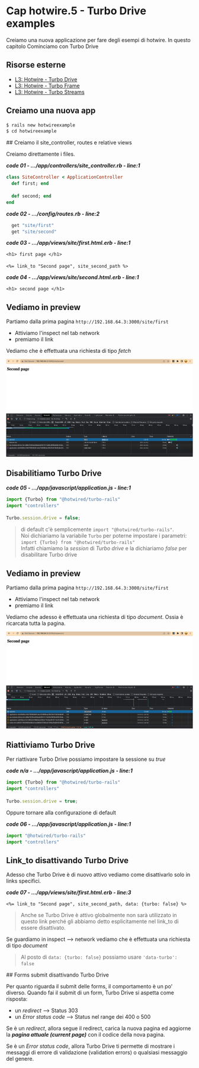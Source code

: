 # <a name="top"></a> Cap hotwire.5 - Turbo Drive examples

Creiamo una nuova applicazione per fare degli esempi di hotwire.
In questo capitolo Cominciamo con Turbo Drive



## Risorse esterne

- [L3: Hotwire - Turbo Drive](https://school.mixandgo.com/targets/257)
- [L3: Hotwire - Turbo Frame](https://school.mixandgo.com/targets/258)
- [L3: Hotwire - Turbo Streams](https://school.mixandgo.com/targets/259)



## Creiamo una nuova app

```bash
$ rails new hotwireexample
$ cd hotwireexample
```



## Creiamo il site_controller, routes e relative views

Creiamo direttamente i files.

***code 01 - .../app/controllers/site_controller.rb - line:1***

```ruby
class SiteController < ApplicationController
  def first; end

  def second; end
end
```


***code 02 - .../config/routes.rb - line:2***

```ruby
  get "site/first"
  get "site/second"
```


***code 03 - .../app/views/site/first.html.erb - line:1***

```html+erb
<h1> first page </h1>

<%= link_to "Second page", site_second_path %>
```

***code 04 - .../app/views/site/second.html.erb - line:1***

```html+erb
<h1> second page </h1>
```



## Vediamo in preview

Partiamo dalla prima pagina `http://192.168.64.3:3000/site/first` 

- Attiviamo l'inspect nel tab network
- premiamo il link

Vediamo che è effettuata una richiesta di tipo *fetch*

![fig01](https://github.com/flaviobordonidev/leanpubabrandnewcms/blob/master/99-code_references/hotwire/02_fig01-turbo_drive-inspect_network_fetch.png)



## Disabilitiamo Turbo Drive

***code 05 - .../app/javascript/application.js - line:1***

```javascript
import {Turbo} from "@hotwired/turbo-rails"
import "controllers"

Turbo.session.drive = false;
```

> di default c'è semplicemente `import "@hotwired/turbo-rails"`.</br>
> Noi dichiariamo la variabile `Turbo` per poterne impostare i parametri: `import {Turbo} from "@hotwired/turbo-rails"`</br>
> Infatti chiamiamo la *session* di *Turbo drive* e la dichiariamo *false* per disabilitare Turbo drive



## Vediamo in preview

Partiamo dalla prima pagina `http://192.168.64.3:3000/site/first` 

- Attiviamo l'inspect nel tab network
- premiamo il link

Vediamo che adesso è effettuata una richiesta di tipo *document*. Ossia è ricarcata tutta la pagina.

![fig02](https://github.com/flaviobordonidev/leanpubabrandnewcms/blob/master/99-code_references/hotwire/02_fig02-turbo_drive-inspect_network_document.png)



## Riattiviamo Turbo Drive

Per riattivare Turbo Drive possiamo impostare la sessione su *true*

***code n/a - .../app/javascript/application.js - line:1***

```javascript
import {Turbo} from "@hotwired/turbo-rails"
import "controllers"

Turbo.session.drive = true;
```

Oppure tornare alla configurazione di default

***code 06 - .../app/javascript/application.js - line:1***

```javascript
import "@hotwired/turbo-rails"
import "controllers"
```


## Link_to disattivando Turbo Drive

Adesso che Turbo Drive è di nuovo attivo vediamo come disattivarlo solo in links specifici.

***code 07 - .../app/views/site/first.html.erb - line:3***

```html+erb
<%= link_to "Second page", site_second_path, data: {turbo: false} %>
```

> Anche se Turbo Drive è attivo globalmente non sarà utilizzato in questo link perché gli abbiamo detto esplicitamente nel link_to di essere disattivato.

Se guardiamo in inspect --> network vediamo che è effettuata una richiesta di tipo *document*

> Al posto di `data: {turbo: false}` possiamo usare `'data-turbo': false`



## Forms submit disattivando Turbo Drive

Per quanto riguarda il submit delle forms, il comportamento è un po' diverso. 
Quando fai il submit di un form, Turbo Drive si aspetta come risposta:

- un *redirect* --> Status 303
- un *Error status code* --> Status nel range dei 400 o 500

Se è un *redirect*, allora segue il redirect, carica la nuova pagina ed aggiorne la ***pagina attuale (current page)***  con il codice della nova pagina.

Se è un *Error status code*, allora Turbo Drive ti permette di mostrare i messaggi di errore di validazione (validation errors) o qualsiasi messaggio del genere.